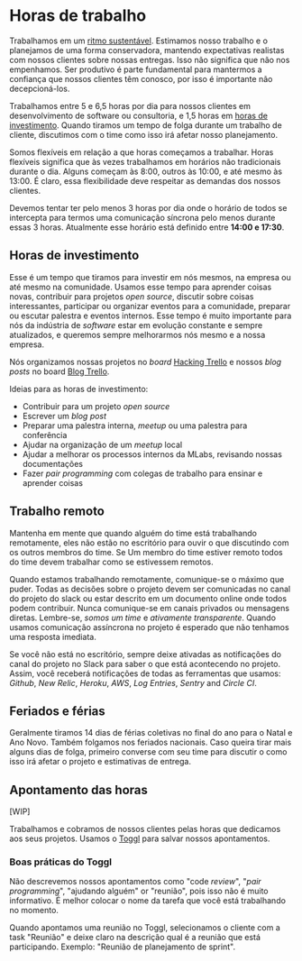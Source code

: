 # Horas de trabalho

Trabalhamos em um [ritmo sustentável](http://www.extremeprogramming.org/rules/overtime.html). Estimamos nosso trabalho e o planejamos de uma forma conservadora, mantendo expectativas realistas com nossos clientes sobre nossas entregas. Isso não significa que não nos empenhamos. Ser produtivo é parte fundamental para mantermos a confiança que nossos clientes têm conosco, por isso é importante não decepcioná-los.

Trabalhamos entre 5 e 6,5 horas por dia para nossos clientes em desenvolvimento de software ou consultoria, e 1,5 horas em [horas de investimento](https://thoughtbot.com/playbook/our-company/time). Quando tiramos um tempo de folga durante um trabalho de cliente, discutimos com o time como isso irá afetar nosso planejamento.

Somos flexíveis em relação a que horas começamos a trabalhar. Horas flexíveis significa que às vezes trabalhamos em horários não tradicionais durante o dia. Alguns começam às 8:00, outros às 10:00, e até mesmo às 13:00. É claro, essa flexibilidade deve respeitar as demandas dos nossos clientes.

Devemos tentar ter pelo menos 3 horas por dia onde o horário de todos se intercepta para termos uma comunicação síncrona pelo menos durante essas 3 horas. Atualmente esse horário está definido entre **14:00 e 17:30**.

## Horas de investimento

Esse é um tempo que tiramos para investir em nós mesmos, na empresa ou até mesmo na comunidade. Usamos esse tempo para aprender coisas novas, contribuir para projetos _open source_, discutir sobre coisas interessantes, participar ou organizar eventos para a comunidade, preparar ou escutar palestra e eventos internos. Esse tempo é muito importante para nós da indústria de _software_ estar em evolução constante e sempre atualizados, e queremos sempre melhorarmos nós mesmo e a nossa empresa.

Nós organizamos nossas projetos no _board_ [Hacking Trello](https://trello.com/b/6Qg8rle1/mochileiros-hacking) e nossos _blog posts_ no board [Blog Trello](https://trello.com/b/zdmuA1MN/mochileiros-blog).

Ideias para as horas de investimento:

* Contribuir para um projeto _open source_
* Escrever um _blog post_
* Preparar uma palestra interna, _meetup_ ou uma palestra para conferência
* Ajudar na organização de um _meetup_ local
* Ajudar a melhorar os processos internos da MLabs, revisando nossas documentações
* Fazer _pair programming_ com colegas de trabalho para ensinar e aprender coisas

## Trabalho remoto

Mantenha em mente que quando alguém do time está trabalhando remotamente, eles não estão no escritório para ouvir o que discutindo com os outros membros do time. Se Um membro do time estiver remoto todos do time devem trabalhar como se estivessem remotos.

Quando estamos trabalhando remotamente, comunique-se o máximo que puder. Todas as decisões sobre o projeto devem ser comunicadas no canal do projeto do slack ou estar descrito em um documento online onde todos podem contribuir. Nunca comunique-se em canais privados ou mensagens diretas. Lembre-se, *somos um time* e *ativamente transparente*. Quando usamos comunicação assíncrona no projeto é esperado que não tenhamos uma resposta imediata.

Se você não está no escritório, sempre deixe ativadas as notificações do canal do projeto no Slack para saber o que está acontecendo no projeto. Assim, você receberá notificações de todas as ferramentas que usamos: _Github_, _New Relic_, _Heroku_, _AWS_, _Log Entries_, _Sentry_ and _Circle CI_.

## Feriados e férias

Geralmente tiramos 14 dias de férias coletivas no final do ano para o Natal e Ano Novo. Também folgamos nos feriados nacionais. Caso queira tirar mais alguns dias de folga, primeiro converse com seu time para discutir o como isso irá afetar o projeto e estimativas de entrega.

## Apontamento das horas

[WIP]

Trabalhamos e cobramos de nossos clientes pelas horas que dedicamos aos seus projetos. Usamos o [Toggl](https://www.toggl.com) para salvar nossos apontamentos.

### Boas práticas do Toggl

Não descrevemos nossos apontamentos como "code _review_", "_pair programming_", "ajudando alguém" or "reunião", pois isso não é muito informativo. É melhor colocar o nome da tarefa que você está trabalhando no momento.

Quando apontamos uma reunião no Toggl, selecionamos o cliente com a task "Reunião" e deixe claro na descrição qual é a reunião que está participando. Exemplo: "Reunião de planejamento de sprint".
